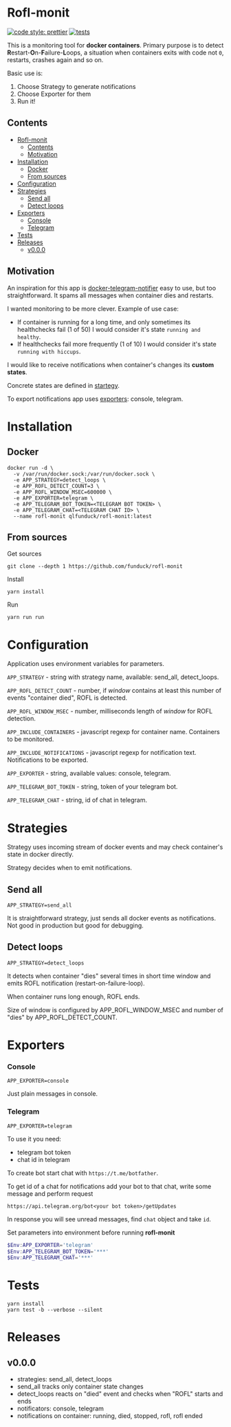 # Rofl-monit

[![code style: prettier](https://img.shields.io/badge/code_style-prettier-ff69b4.svg?style=flat-square)](https://github.com/prettier/prettier)
[![tests](https://github.com/funduck/jybid/actions/workflows/main.yml/badge.svg)](https://github.com/funduck/rofl-monit/blob/main/.github/workflows/node.js.yml)

This is a monitoring tool for **docker containers**. Primary purpose is to detect **R**estart-**O**n-**F**ailure-**L**oops, a situation when containers exits with code not `0`, restarts, crashes again and so on.

Basic use is:

1. Choose Strategy to generate notifications
2. Choose Exporter for them
3. Run it!

## Contents

- [Rofl-monit](#rofl-monit)
  - [Contents](#contents)
  - [Motivation](#motivation)
- [Installation](#installation)
  - [Docker](#docker)
  - [From sources](#from-sources)
- [Configuration](#configuration)
- [Strategies](#strategies)
  - [Send all](#send-all)
  - [Detect loops](#detect-loops)
- [Exporters](#exporters)
  - [Console](#console)
  - [Telegram](#telegram)
- [Tests](#tests)
- [Releases](#releases)
  - [v0.0.0](#v000)

## Motivation

An inspiration for this app is [docker-telegram-notifier](https://github.com/arefaslani/docker-telegram-notifier) easy to use, but too straightforward. It spams all messages when container dies and restarts.

I wanted monitoring to be more clever.
Example of use case:

- If container is running for a long time, and only sometimes its healthchecks fail (1 of 50) I would consider it's state `running and healthy`.
- If healthchecks fail more frequently (1 of 10) I would consider it's state `running with hiccups`.

I would like to receive notifications when container's changes its **custom states**.

Concrete states are defined in [startegy](#strategies).

To export notifications app uses [exporters](#exporters): console, telegram.

# Installation

## Docker

```
docker run -d \
  -v /var/run/docker.sock:/var/run/docker.sock \
  -e APP_STRATEGY=detect_loops \
  -e APP_ROFL_DETECT_COUNT=3 \
  -e APP_ROFL_WINDOW_MSEC=600000 \
  -e APP_EXPORTER=telegram \
  -e APP_TELEGRAM_BOT_TOKEN=<TELEGRAM BOT TOKEN> \
  -e APP_TELEGRAM_CHAT=<TELEGRAM CHAT ID> \
  --name rofl-monit qlfunduck/rofl-monit:latest
```

## From sources

Get sources

```
git clone --depth 1 https://github.com/funduck/rofl-monit
```

Install

```
yarn install
```

Run

```
yarn run run
```

# Configuration

Application uses environment variables for parameters.

`APP_STRATEGY` - string with strategy name, available: send_all, detect_loops.

`APP_ROFL_DETECT_COUNT` - number, if _window_ contains at least this number of events "container died", ROFL is detected.

`APP_ROFL_WINDOW_MSEC` - number, milliseconds length of _window_ for ROFL detection.

`APP_INCLUDE_CONTAINERS` - javascript regexp for container name. Containers to be monitored.

`APP_INCLUDE_NOTIFICATIONS` - javascript regexp for notification text. Notifications to be exported.

`APP_EXPORTER` - string, available values: console, telegram.

`APP_TELEGRAM_BOT_TOKEN` - string, token of your telegram bot.

`APP_TELEGRAM_CHAT` - string, id of chat in telegram.

# Strategies

Strategy uses incoming stream of docker events and may check container's state in docker directly.

Strategy decides when to emit notifications.

## Send all

`APP_STRATEGY=send_all`

It is straightforward strategy, just sends all docker events as notifications. Not good in production but good for debugging.

## Detect loops

`APP_STRATEGY=detect_loops`

It detects when container "dies" several times in short time window and emits ROFL notification (restart-on-failure-loop).

When container runs long enough, ROFL ends.

Size of window is configured by APP_ROFL_WINDOW_MSEC and number of "dies" by APP_ROFL_DETECT_COUNT.

# Exporters

### Console

`APP_EXPORTER=console`

Just plain messages in console.

### Telegram

`APP_EXPORTER=telegram`

To use it you need:

- telegram bot token
- chat id in telegram

To create bot start chat with `https://t.me/botfather`.

To get id of a chat for notifications add your bot to that chat, write some message and perform request

```
https://api.telegram.org/bot<your bot token>/getUpdates
```

In response you will see unread messages, find `chat` object and take `id`.

Set parameters into environment before running **rofl-monit**

```PowerShell
$Env:APP_EXPORTER='telegram'
$Env:APP_TELEGRAM_BOT_TOKEN='***'
$Env:APP_TELEGRAM_CHAT='***'
```

# Tests

```
yarn install
yarn test -b --verbose --silent
```

# Releases

## v0.0.0

- strategies: send_all, detect_loops
- send_all tracks only container state changes
- detect_loops reacts on "died" event and checks when "ROFL" starts and ends
- notificators: console, telegram
- notifications on container: running, died, stopped, rofl, rofl ended
